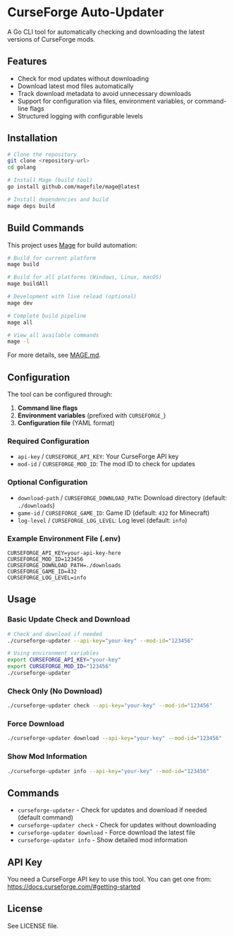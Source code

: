 # CurseForge Auto-Updater

A Go CLI tool for automatically checking and downloading the latest versions of CurseForge mods.

## Features

- Check for mod updates without downloading
- Download latest mod files automatically
- Track download metadata to avoid unnecessary downloads
- Support for configuration via files, environment variables, or command-line flags
- Structured logging with configurable levels

## Installation

```bash
# Clone the repository
git clone <repository-url>
cd golang

# Install Mage (build tool)
go install github.com/magefile/mage@latest

# Install dependencies and build
mage deps build
```

## Build Commands

This project uses [Mage](https://magefile.org/) for build automation:

```bash
# Build for current platform
mage build

# Build for all platforms (Windows, Linux, macOS)
mage buildAll

# Development with live reload (optional)
mage dev

# Complete build pipeline
mage all

# View all available commands
mage -l
```

For more details, see [MAGE.md](MAGE.md).

## Configuration

The tool can be configured through:

1. **Command line flags**
2. **Environment variables** (prefixed with `CURSEFORGE_`)
3. **Configuration file** (YAML format)

### Required Configuration

- `api-key` / `CURSEFORGE_API_KEY`: Your CurseForge API key
- `mod-id` / `CURSEFORGE_MOD_ID`: The mod ID to check for updates

### Optional Configuration

- `download-path` / `CURSEFORGE_DOWNLOAD_PATH`: Download directory (default: `./downloads`)
- `game-id` / `CURSEFORGE_GAME_ID`: Game ID (default: `432` for Minecraft)
- `log-level` / `CURSEFORGE_LOG_LEVEL`: Log level (default: `info`)

### Example Environment File (.env)

```env
CURSEFORGE_API_KEY=your-api-key-here
CURSEFORGE_MOD_ID=123456
CURSEFORGE_DOWNLOAD_PATH=./downloads
CURSEFORGE_GAME_ID=432
CURSEFORGE_LOG_LEVEL=info
```

## Usage

### Basic Update Check and Download

```bash
# Check and download if needed
./curseforge-updater --api-key="your-key" --mod-id="123456"

# Using environment variables
export CURSEFORGE_API_KEY="your-key"
export CURSEFORGE_MOD_ID="123456"
./curseforge-updater
```

### Check Only (No Download)

```bash
./curseforge-updater check --api-key="your-key" --mod-id="123456"
```

### Force Download

```bash
./curseforge-updater download --api-key="your-key" --mod-id="123456"
```

### Show Mod Information

```bash
./curseforge-updater info --api-key="your-key" --mod-id="123456"
```

## Commands

- `curseforge-updater` - Check for updates and download if needed (default command)
- `curseforge-updater check` - Check for updates without downloading
- `curseforge-updater download` - Force download the latest file
- `curseforge-updater info` - Show detailed mod information

## API Key

You need a CurseForge API key to use this tool. You can get one from:
https://docs.curseforge.com/#getting-started

## License

See LICENSE file.

